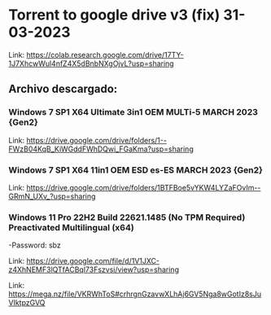 # Torrent to google drive v3 (fix) 31-03-2023

Link: https://colab.research.google.com/drive/17TY-1J7XhcwWul4nfZ4X5dBnbNXgOjvL?usp=sharing

## Archivo descargado:
### Windows 7 SP1 X64 Ultimate 3in1 OEM MULTi-5 MARCH 2023 {Gen2}

Link: https://drive.google.com/drive/folders/1--FWzB04KqB_KiWGddFWhDQwi_FGaKma?usp=sharing

### Windows 7 SP1 X64 11in1 OEM ESD es-ES MARCH 2023 {Gen2}

Link: https://drive.google.com/drive/folders/1BTFBoe5vYKW4LYZaFOvIm--GRmN_UXv_?usp=sharing


### Windows 11 Pro 22H2 Build 22621.1485 (No TPM Required) Preactivated Multilingual (x64)

-Password: sbz

Link: https://drive.google.com/file/d/1V1JXC-z4XhNEMF3lQTfACBql73Fszvsi/view?usp=sharing

Link: https://mega.nz/file/VKRWhToS#crhrgnGzavwXLhAj6GV5Nga8wGotIz8sJuVIktpzGVQ
